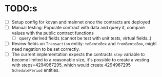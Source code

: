 # TODO:s

- [  ] Setup config for kovan and mainnet once the contracts are deployed
- [  ] Manual testing: Populate contract with data and query it, compare values with the public contract functions
  - [  ] query derived fields (cannot be test with unit tests, virtual fields..)
- [  ] Review fields on `Transaction` entity: `toBentoBox` and `fromBentoBox`, might need negation to be set correctly.
- [  ] The current implementation expects the contracts `step` variable to become limited to a reasonable size, it's possible to create a vesting with steps=4294967295, which would create 4294967295 `SchedulePeriod` entities.  
